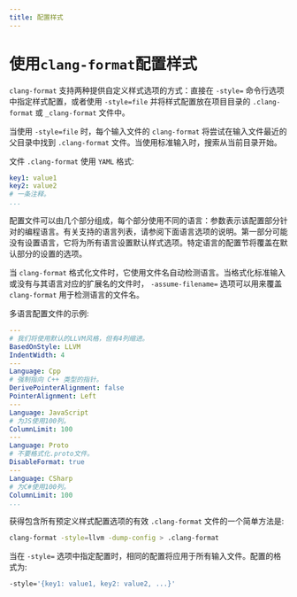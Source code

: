```yaml
---
title: 配置样式
---
```


# 使用`clang-format`配置样式

`clang-format` 支持两种提供自定义样式选项的方式：直接在 `-style=` 命令行选项中指定样式配置，或者使用 `-style=file` 并将样式配置放在项目目录的 `.clang-format` 或 `_clang-format` 文件中。

当使用 `-style=file` 时，每个输入文件的 `clang-format` 将尝试在输入文件最近的父目录中找到 `.clang-format` 文件。当使用标准输入时，搜索从当前目录开始。

文件 `.clang-format` 使用 `YAML` 格式:

```yaml
key1: value1
key2: value2
# 一条注释。
...
```

配置文件可以由几个部分组成，每个部分使用不同的语言：参数表示该配置部分针对的编程语言。有关支持的语言列表，请参阅下面语言选项的说明。第一部分可能没有设置语言，它将为所有语言设置默认样式选项。特定语言的配置节将覆盖在默认部分的设置的选项。

当 `clang-format` 格式化文件时，它使用文件名自动检测语言。当格式化标准输入或没有与其语言对应的扩展名的文件时， `-assume-filename=` 选项可以用来覆盖 `clang-format` 用于检测语言的文件名。

多语言配置文件的示例:

```yaml
---
# 我们将使用默认的LLVM风格，但有4列缩进。
BasedOnStyle: LLVM
IndentWidth: 4
---
Language: Cpp
# 强制指向 C++ 类型的指针。
DerivePointerAlignment: false
PointerAlignment: Left
---
Language: JavaScript
# 为JS使用100列。
ColumnLimit: 100
---
Language: Proto
# 不要格式化.proto文件。
DisableFormat: true
---
Language: CSharp
# 为C#使用100列。
ColumnLimit: 100
...
```

获得包含所有预定义样式配置选项的有效 `.clang-format` 文件的一个简单方法是:

```bash
clang-format -style=llvm -dump-config > .clang-format
```

当在 `-style=` 选项中指定配置时，相同的配置将应用于所有输入文件。配置的格式为:

```bash
-style='{key1: value1, key2: value2, ...}'
```
